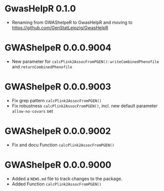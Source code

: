 # GwasHelpR 0.1.0

* Renaming from GWAShelpeR to GwasHelpR and moving to https://github.com/GenStatLeipzig/GwasHelpR 

# GWAShelpeR 0.0.0.9004

* New parameter for `calcPlink2AssocFromPGEN()`:  `writeCombinedPhenofile` and `returnCombinedPhenofile`


# GWAShelpeR 0.0.0.9003

* Fix grep pattern `calcPlink2AssocFromPGEN()`
* Fix robustness `calcPlink2AssocFromPGEN()`, incl. new default parameter `allow-no-covars` set


# GWAShelpeR 0.0.0.9002

* Fix and docu Function `calcPlink2AssocFromPGEN()`


# GWAShelpeR 0.0.0.9000

* Added a `NEWS.md` file to track changes to the package.
* Added Function `calcPlink2AssocFromPGEN()`
